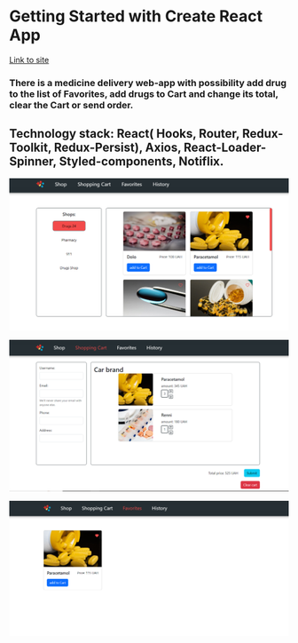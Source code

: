 # Getting Started with Create React App

[Link to site](https://svitlanaparyiska.github.io/medicine-delivery-app-front/ 'Site Medicine Delivery')

### There is a medicine delivery web-app with possibility add drug to the list of Favorites, add drugs to Cart and change its total, clear the Cart or send order.

## Technology stack: React( Hooks, Router, Redux-Toolkit, Redux-Persist), Axios, React-Loader-Spinner, Styled-components, Notiflix.

![GitHub ReadMe](./src/images/1.PNG)

![GitHub ReadMe](./src/images/2.PNG)

![GitHub ReadMe](./src/images/3.PNG)
